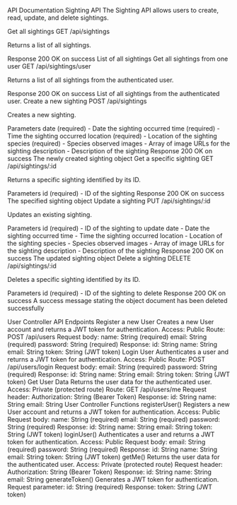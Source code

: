 API Documentation
Sighting API
The Sighting API allows users to create, read, update, and delete sightings.

Get all sightings
GET /api/sightings

Returns a list of all sightings.

Response
200 OK on success
List of all sightings
Get all sightings from one user
GET /api/sightings/user

Returns a list of all sightings from the authenticated user.

Response
200 OK on success
List of all sightings from the authenticated user.
Create a new sighting
POST /api/sightings

Creates a new sighting.

Parameters
date (required) - Date the sighting occurred
time (required) - Time the sighting occurred
location (required) - Location of the sighting
species (required) - Species observed
images - Array of image URLs for the sighting
description - Description of the sighting
Response
200 OK on success
The newly created sighting object
Get a specific sighting
GET /api/sightings/:id

Returns a specific sighting identified by its ID.

Parameters
id (required) - ID of the sighting
Response
200 OK on success
The specified sighting object
Update a sighting
PUT /api/sightings/:id

Updates an existing sighting.

Parameters
id (required) - ID of the sighting to update
date - Date the sighting occurred
time - Time the sighting occurred
location - Location of the sighting
species - Species observed
images - Array of image URLs for the sighting
description - Description of the sighting
Response
200 OK on success
The updated sighting object
Delete a sighting
DELETE /api/sightings/:id

Deletes a specific sighting identified by its ID.

Parameters
id (required) - ID of the sighting to delete
Response
200 OK on success
A success message stating the object document has been deleted successfully

User Controller API Endpoints
Register a new User
Creates a new User account and returns a JWT token for authentication.
Access: Public
Route: POST /api/users
Request body:
name: String (required)
email: String (required)
password: String (required)
Response:
id: String
name: String
email: String
token: String (JWT token)
Login User
Authenticates a user and returns a JWT token for authentication.
Access: Public
Route: POST /api/users/login
Request body:
email: String (required)
password: String (required)
Response:
id: String
name: String
email: String
token: String (JWT token)
Get User Data
Returns the user data for the authenticated user.
Access: Private (protected route)
Route: GET /api/users/me
Request header:
Authorization: String (Bearer Token)
Response:
id: String
name: String
email: String
User Controller Functions
registerUser()
Registers a new User account and returns a JWT token for authentication.
Access: Public
Request body:
name: String (required)
email: String (required)
password: String (required)
Response:
id: String
name: String
email: String
token: String (JWT token)
loginUser()
Authenticates a user and returns a JWT token for authentication.
Access: Public
Request body:
email: String (required)
password: String (required)
Response:
id: String
name: String
email: String
token: String (JWT token)
getMe()
Returns the user data for the authenticated user.
Access: Private (protected route)
Request header:
Authorization: String (Bearer Token)
Response:
id: String
name: String
email: String
generateToken()
Generates a JWT token for authentication.
Request parameter:
id: String (required)
Response:
token: String (JWT token)